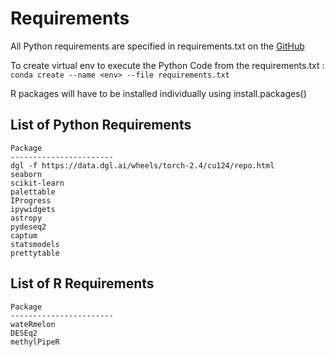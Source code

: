 # Requirements
All Python requirements are specified in requirements.txt on the [GitHub](https://github.com/Barry8197/MOGDx)

To create virtual env to execute the Python Code from the requirements.txt :  \
 `conda create --name <env> --file requirements.txt` 

R packages will have to be installed individually using install.packages()

## List of Python Requirements
 ```
Package                
----------------------- 
dgl -f https://data.dgl.ai/wheels/torch-2.4/cu124/repo.html
seaborn
scikit-learn
palettable
IProgress
ipywidgets
astropy
pydeseq2
captum
statsmodels
prettytable
 ```

 ## List of R Requirements
 ```
 Package                 
----------------------- 
wateRmelon
DESEq2
methylPipeR
 ```
